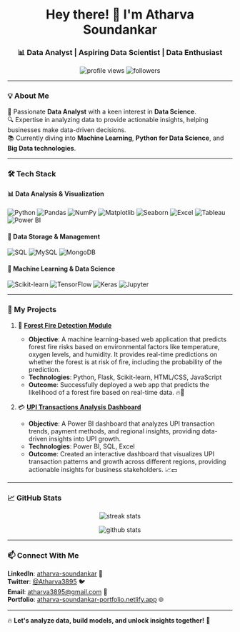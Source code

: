 <h1 align="center">Hey there! 👋 I'm Atharva Soundankar</h1>
<h3 align="center">📊 Data Analyst | Aspiring Data Scientist | Data Enthusiast</h3>

<p align="center">
  <img src="https://komarev.com/ghpvc/?username=mercydeez&label=Profile%20Views&color=0e75b6&style=flat" alt="profile views" />
  <img src="https://img.shields.io/github/followers/mercydeez?label=Followers&style=social" alt="followers" />
</p>


---

### 💡 About Me  
💼 Passionate **Data Analyst** with a keen interest in **Data Science**.  
🔍 Expertise in analyzing data to provide actionable insights, helping businesses make data-driven decisions.  
📚 Currently diving into **Machine Learning**, **Python for Data Science**, and **Big Data technologies**.

---

### 🛠 Tech Stack  
#### 📊 **Data Analysis & Visualization**  

![Python](https://img.shields.io/badge/Python-3776AB?style=for-the-badge&logo=python&logoColor=white) ![Pandas](https://img.shields.io/badge/Pandas-150458?style=for-the-badge&logo=pandas&logoColor=white) ![NumPy](https://img.shields.io/badge/NumPy-013243?style=for-the-badge&logo=numpy&logoColor=white) ![Matplotlib](https://img.shields.io/badge/Matplotlib-003B57?style=for-the-badge&logo=matplotlib&logoColor=white) ![Seaborn](https://img.shields.io/badge/Seaborn-9E8C80?style=for-the-badge&logo=seaborn&logoColor=white) ![Excel](https://img.shields.io/badge/Excel-217346?style=for-the-badge&logo=microsoft-excel&logoColor=white) ![Tableau](https://img.shields.io/badge/Tableau-E97627?style=for-the-badge&logo=tableau&logoColor=white) ![Power BI](https://img.shields.io/badge/Power%20BI-1070CA?style=for-the-badge&logo=powerbi&logoColor=white)


#### 💾 **Data Storage & Management**  
![SQL](https://img.shields.io/badge/SQL-4479A1?style=for-the-badge&logo=sqlite&logoColor=white)
![MySQL](https://img.shields.io/badge/MySQL-4479A1?style=for-the-badge&logo=mysql&logoColor=white)
![MongoDB](https://img.shields.io/badge/MongoDB-47A248?style=for-the-badge&logo=mongodb&logoColor=white)

#### 🧠 **Machine Learning & Data Science**  
![Scikit-learn](https://img.shields.io/badge/Scikit_learn-F7931E?style=for-the-badge&logo=scikit-learn&logoColor=white)
![TensorFlow](https://img.shields.io/badge/TensorFlow-FF6F00?style=for-the-badge&logo=tensorflow&logoColor=white)
![Keras](https://img.shields.io/badge/Keras-D00000?style=for-the-badge&logo=keras&logoColor=white)
![Jupyter](https://img.shields.io/badge/Jupyter-F37626?style=for-the-badge&logo=jupyter&logoColor=white)

---

### 📌 My Projects  
1. 🌲 **[Forest Fire Detection Module](https://github.com/mercydeez/forest-fire-detection-module)**  
   - **Objective**: A machine learning-based web application that predicts forest fire risks based on environmental factors like temperature, oxygen levels, and humidity. It provides real-time predictions on whether the forest is at risk of fire, including the probability of the prediction.  
   - **Technologies**: Python, Flask, Scikit-learn, HTML/CSS, JavaScript  
   - **Outcome**: Successfully deployed a web app that predicts the likelihood of a forest fire based on real-time data. 🔥🌳

2. 💳 **[UPI Transactions Analysis Dashboard](https://github.com/mercydeez/UPI_Dashboard_PowerBI)**  
   - **Objective**: A Power BI dashboard that analyzes UPI transaction trends, payment methods, and regional insights, providing data-driven insights into UPI growth.  
   - **Technologies**: Power BI, SQL, Excel  
   - **Outcome**: Created an interactive dashboard that visualizes UPI transaction patterns and growth across different regions, providing actionable insights for business stakeholders. 📈💵


---

### 📈 GitHub Stats  
<p align="center">
  <img src="https://github-readme-streak-stats.herokuapp.com/?user=mercydeez&theme=tokyonight" alt="streak stats" />
</p>
<p align="center">
  <img src="https://github-readme-stats.vercel.app/api?username=mercydeez&show_icons=true&theme=tokyonight" alt="github stats" />
</p>


---

### 📫 Connect With Me  
**LinkedIn**: [atharva-soundankar](https://www.linkedin.com/in/atharva-soundankar/) 🔗  
**Twitter**: [@Atharva3895](https://x.com/Atharva3895) 🐦  
**Email**: [atharva3895@gmail.com](mailto:atharva3895@gmail.com) 📧  
**Portfolio**: [atharva-soundankar-portfolio.netlify.app](https://atharva-soundankar-portfolio.netlify.app/) 🌐

---

🔥 **Let's analyze data, build models, and unlock insights together!** 🚀
